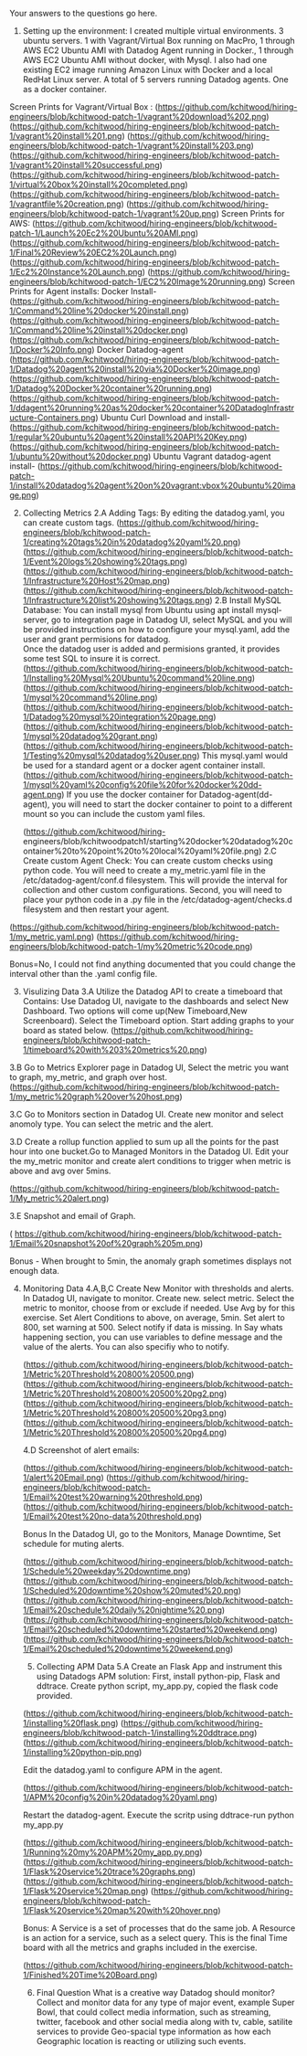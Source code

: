 Your answers to the questions go here.
1. Setting up the environment:
I created multiple virtual environments. 3 ubuntu servers. 1 with Vagrant/Virtual Box running on MacPro, 1 through AWS EC2 Ubuntu AMI with Datadog Agent running in Docker., 1 through AWS EC2 Ubuntu AMI without docker, with Mysql.
I also had one existing EC2 image running Amazon Linux with Docker and a local RedHat Linux server. A total of 5 servers running Datadog agents. One as a docker container.

Screen Prints for Vagrant/Virtual Box :
(https://github.com/kchitwood/hiring-engineers/blob/kchitwood-patch-1/vagrant%20download%202.png)
(https://github.com/kchitwood/hiring-engineers/blob/kchitwood-patch-1/vagrant%20install%201.png)
(https://github.com/kchitwood/hiring-engineers/blob/kchitwood-patch-1/vagrant%20install%203.png)
(https://github.com/kchitwood/hiring-engineers/blob/kchitwood-patch-1/vagrant%20install%20successful.png)
(https://github.com/kchitwood/hiring-engineers/blob/kchitwood-patch-1/virtual%20box%20install%20completed.png)
(https://github.com/kchitwood/hiring-engineers/blob/kchitwood-patch-1/vagrantfile%20creation.png)
(https://github.com/kchitwood/hiring-engineers/blob/kchitwood-patch-1/vagrant%20up.png)
Screen Prints for AWS:
(https://github.com/kchitwood/hiring-engineers/blob/kchitwood-patch-1/Launch%20Ec2%20Ubuntu%20AMI.png)
(https://github.com/kchitwood/hiring-engineers/blob/kchitwood-patch-1/Final%20Review%20EC2%20Launch.png)
(https://github.com/kchitwood/hiring-engineers/blob/kchitwood-patch-1/Ec2%20Instance%20Launch.png)
(https://github.com/kchitwood/hiring-engineers/blob/kchitwood-patch-1/EC2%20Image%20running.png)
Screen Prints for Agent installs:
Docker Install-
(https://github.com/kchitwood/hiring-engineers/blob/kchitwood-patch-1/Command%20line%20docker%20install.png)
(https://github.com/kchitwood/hiring-engineers/blob/kchitwood-patch-1/Command%20line%20install%20docker.png)
(https://github.com/kchitwood/hiring-engineers/blob/kchitwood-patch-1/Docker%20Info.png)
Docker Datadog-agent
(https://github.com/kchitwood/hiring-engineers/blob/kchitwood-patch-1/Datadog%20agent%20install%20via%20Docker%20image.png)
(https://github.com/kchitwood/hiring-engineers/blob/kchitwood-patch-1/Datadog%20Docker%20container%20running.png)
(https://github.com/kchitwood/hiring-engineers/blob/kchitwood-patch-1/ddagent%20running%20as%20docker%20container%20DatadogInfrastructure-Containers.png)
  Ubuntu Curl Download and install-
 (https://github.com/kchitwood/hiring-engineers/blob/kchitwood-patch-1/regular%20ubuntu%20agent%20install%20API%20Key.png)
 (https://github.com/kchitwood/hiring-engineers/blob/kchitwood-patch-1/ubuntu%20without%20docker.png)
  Ubuntu Vagrant datadog-agent install-
 (https://github.com/kchitwood/hiring-engineers/blob/kchitwood-patch-1/install%20datadog%20agent%20on%20vagrant:vbox%20ubuntu%20image.png)

2. Collecting Metrics
  2.A Adding Tags: By editing the datadog.yaml, you can create custom tags.
  (https://github.com/kchitwood/hiring-engineers/blob/kchitwood-patch-1/creating%20tags%20in%20datadog%20yaml%20.png)
  (https://github.com/kchitwood/hiring-engineers/blob/kchitwood-patch-1/Event%20logs%20showing%20tags.png)
  (https://github.com/kchitwood/hiring-engineers/blob/kchitwood-patch-1/Infrastructure%20Host%20map.png)
  (https://github.com/kchitwood/hiring-engineers/blob/kchitwood-patch-1/Infrastructure%20list%20showing%20tags.png)
  2.B Install MySQL Database: You can install mysql from Ubuntu using apt install mysql-server, go to integration page in Datadog UI,
  select MySQL and you will be provided instructions on how to configure your mysql.yaml, add the user and grant permisions for datadog.   
  Once the datadog user is added and permisions granted, it provides some test SQL to insure it is correct.
  (https://github.com/kchitwood/hiring-engineers/blob/kchitwood-patch-1/Installing%20Mysql%20Ubuntu%20command%20line.png)
  (https://github.com/kchitwood/hiring-engineers/blob/kchitwood-patch-1/mysql%20command%20line.png)
  (https://github.com/kchitwood/hiring-engineers/blob/kchitwood-patch-1/Datadog%20mysql%20integration%20page.png)
  (https://github.com/kchitwood/hiring-engineers/blob/kchitwood-patch-1/mysql%20datadog%20grant.png)
  (https://github.com/kchitwood/hiring-engineers/blob/kchitwood-patch-1/Testing%20mysql%20datadog%20user.png)
  This mysql.yaml would be used for a standard agent or a docker agent container install.
  (https://github.com/kchitwood/hiring-engineers/blob/kchitwood-patch-1/mysql%20yaml%20config%20file%20for%20docker%20dd-agent.png)
  If you use the docker container for Datadog-agent(dd-agent), you will need to start the docker container to point to a different mount
  so you can include the custom yaml files.

   (https://github.com/kchitwood/hiring-       engineers/blob/kchitwoodpatch1/starting%20docker%20datadog%20container%20to%20point%20to%20local%20yaml%20file.png)
  2.C Create custom Agent Check: You can create custom checks using python code. You will need to create a my_metric.yaml file in the 
  /etc/datadog-agent/conf.d filesystem. This will provide the interval for collection and other custom configurations. Second, you 
  will need to place your python code in a .py file in the /etc/datadog-agent/checks.d filesystem and then restart your agent.
  
  (https://github.com/kchitwood/hiring-engineers/blob/kchitwood-patch-1/my_metric.yaml.png)
  (https://github.com/kchitwood/hiring-engineers/blob/kchitwood-patch-1/my%20metric%20code.png)

Bonus=No, I could not find anything documented that you could change the interval other than the .yaml config file.

3. Visulizing Data
  3.A Utilize the Datadog API to create a timeboard that Contains: Use Datadog UI, navigate to the dashboards and select New Dashboard.
  Two options will come up(New Timeboard,New Screenboard). Select the Timeboard option. Start adding graphs to your board as stated below.
  (https://github.com/kchitwood/hiring-engineers/blob/kchitwood-patch-1/timeboard%20with%203%20metrics%20.png)
  
  3.B Go to Metrics Explorer page in Datadog UI, Select the metric you want to graph, my_metric, and graph over host.
  (https://github.com/kchitwood/hiring-engineers/blob/kchitwood-patch-1/my_metric%20graph%20over%20host.png)
  
  3.C Go to Monitors section in Datadog UI. Create new monitor and select anomoly type. You can select the metric and the alert.
  
  3.D Create a rollup function applied to sum up all the points for the past hour into one bucket.Go to Managed Monitors in the Datadog
  UI. Edit your the my_metric monitor and create alert conditions to trigger when metric is above and avg over 5mins.
  
  (https://github.com/kchitwood/hiring-engineers/blob/kchitwood-patch-1/My_metric%20alert.png)
  
  3.E Snapshot and email of Graph.
  
  ( https://github.com/kchitwood/hiring-engineers/blob/kchitwood-patch-1/Email%20snapshot%20of%20graph%205m.png)
  
Bonus - When brought to 5min, the anomaly graph sometimes displays not enough data.
  
4. Monitoring Data
    4.A,B,C Create New Monitor with thresholds and alerts. In Datadog UI, navigate to monitor. Create new. select metric. Select the
    metric to monitor, choose from or exclude if needed. Use Avg by for this exercise. Set Alert Conditions to above, on average, 5min. 
    Set alert to 800, set warning at 500. Select notify if data is missing. In Say whats happening section, 
    you can use variables to define message and the value of the alerts. You can also specifiy who to notify.
    
    (https://github.com/kchitwood/hiring-engineers/blob/kchitwood-patch-1/Metric%20Threshold%20800%20500.png)    
    (https://github.com/kchitwood/hiring-engineers/blob/kchitwood-patch-1/Metric%20Threshold%20800%20500%20pg2.png)
    (https://github.com/kchitwood/hiring-engineers/blob/kchitwood-patch-1/Metric%20Threshold%20800%20500%20pg3.png)
    (https://github.com/kchitwood/hiring-engineers/blob/kchitwood-patch-1/Metric%20Threshold%20800%20500%20pg4.png)
    
    4.D Screenshot of alert emails:
    
    (https://github.com/kchitwood/hiring-engineers/blob/kchitwood-patch-1/alert%20Email.png)
    (https://github.com/kchitwood/hiring-engineers/blob/kchitwood-patch-1/Email%20test%20warning%20threshold.png)
    (https://github.com/kchitwood/hiring-engineers/blob/kchitwood-patch-1/Email%20test%20no-data%20threshold.png)
    
    Bonus  In the Datadog UI, go to the Monitors, Manage Downtime, Set schedule for muting alerts.
    
    (https://github.com/kchitwood/hiring-engineers/blob/kchitwood-patch-1/Schedule%20weekday%20downtime.png)
    (https://github.com/kchitwood/hiring-engineers/blob/kchitwood-patch-1/Scheduled%20downtime%20show%20muted%20.png)
    (https://github.com/kchitwood/hiring-engineers/blob/kchitwood-patch-1/Email%20schedule%20daily%20nightime%20.png)
    (https://github.com/kchitwood/hiring-engineers/blob/kchitwood-patch-1/Email%20scheduled%20downtime%20started%20weekend.png)
    (https://github.com/kchitwood/hiring-engineers/blob/kchitwood-patch-1/Email%20scheduled%20downtime%20weekend.png)
    
    5. Collecting APM Data
      5.A Create an Flask App and instrument this using Datadogs APM solution:
      First, install python-pip, Flask and ddtrace. Create python script, my_app.py, copied the flask code provided.
    
    (https://github.com/kchitwood/hiring-engineers/blob/kchitwood-patch-1/installing%20flask.png)
    (https://github.com/kchitwood/hiring-engineers/blob/kchitwood-patch-1/installing%20ddtrace.png)
    (https://github.com/kchitwood/hiring-engineers/blob/kchitwood-patch-1/installing%20python-pip.png)      
      
      Edit the datadog.yaml to configure APM in the agent.
    
    (https://github.com/kchitwood/hiring-engineers/blob/kchitwood-patch-1/APM%20config%20in%20datadog%20yaml.png)      
    
    Restart the datadog-agent. 
      Execute the scritp using ddtrace-run python my_app.py 
    
    (https://github.com/kchitwood/hiring-engineers/blob/kchitwood-patch-1/Running%20my%20APM%20my_app.py.png)
    (https://github.com/kchitwood/hiring-engineers/blob/kchitwood-patch-1/Flask%20service%20trace%20graphs.png)
    (https://github.com/kchitwood/hiring-engineers/blob/kchitwood-patch-1/Flask%20service%20map.png)
    (https://github.com/kchitwood/hiring-engineers/blob/kchitwood-patch-1/Flask%20service%20map%20with%20hover.png)
     
     Bonus: A Service is a set of processes that do the same job. A Resource is an action for a service, such as a select query.
      This is the final Time board with all the metrics and graphs included in the exercise.
     
    (https://github.com/kchitwood/hiring-engineers/blob/kchitwood-patch-1/Finished%20Time%20Board.png)
    
    6. Final Question
      What is a creative way Datadog should monitor? 
      Collect and monitor data for any type of major event, example Super Bowl, that could collect media information, such as streaming, 
      twitter, facebook and other social media along with tv, cable, satilite services to provide Geo-spacial type information as how each
      Geographic location is reacting or utilizing such events.
      
   
